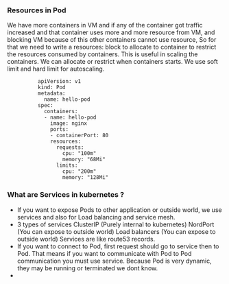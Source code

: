 ### Resources in Pod 
We have more containers in VM and if any of the container got traffic increased and that container uses more and more resource from VM, and blocking VM because of this other containers cannot use resource, So for that we need to write a resources: block to allocate to container to restrict the resources consumed by containers. This is useful in scaling the containers. We can allocate or restrict when containers starts. We use soft limit and hard limit for autoscaling.

              apiVersion: v1
              kind: Pod
              metadata:
                name: hello-pod
              spec:
                containers:
                - name: hello-pod
                  image: nginx
                  ports:
                  - containerPort: 80
                  resources:
                    requests:
                      cpu: "100m"
                      memory: "68Mi"
                    limits:
                      cpu: "200m"
                      memory: "128Mi"

### What are Services in kubernetes ?
- If you want to expose Pods to other application or outside world, we use services and also for Load balancing and service mesh.
- 3 types of services ClusterIP (Purely internal to kubernetes) NordPort (You can expose to outside world) Load balancers (You can expose to outside world) Services are like route53 records.
- If you want to connect to Pod, first request should go to service then to Pod. That means if you want to communicate with Pod to Pod communication you must use service. Because Pod is very dynamic, they may be running or terminated we dont know.
- 
